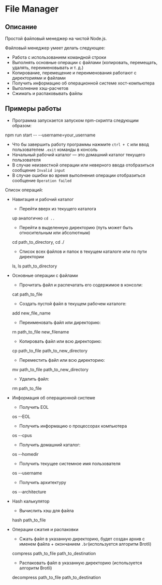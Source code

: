 [](#file-manager)File Manager
====================================================

[](#description)Описание
---------------------------

Простой файловый менеджер на чистой Node.js.

Файловый менеджер умеет делать следующее:

* Работа с использованием командной строки
* Выполнять основные операции с файлами (копировать, перемещать, удалять, переименовывать и т. д.)
* Копирование, перемещение и переименования работают с директориями и файлами
* Получить информацию об операционной системе хост-компьютера
* Выполнение хэш-расчетов
* Сжимать и распаковывать файлы

[](#examples)Примеры работы
-------------------------------------------------

* Программа запускается запуском npm-скрипта следующим образом:

npm run start -- --username=your\_username

* Что бы завершить работу программы нажмите `ctrl + С` или ввод пользователем `.exit` команды в консоль
* Начальный рабочий каталог — это домашний каталог текущего пользователя
* В случае неизвестной операции или неверного ввода отобразиться сообщение `Invalid input`
* В случае ошибки во время выполнения операции отобразиться сообщение `Operation failed`

Список операций:

* Навигация и рабочий каталог

    * Перейти вверх из текущего каталога

  up аналогично `cd ..`

    * Перейти в выделенную директорию (путь может быть относительным или абсолютным)

  cd path\_to\_directory, cd ./

    * Список всех файлов и папок в текущем каталоге или по пути директории

  ls, ls path\_to\_directory

* Основные операции с файлами

    * Прочитать файл и распечатать его содержимое в консоли:

  cat path\_to\_file

    * Создать пустой файл в текущем рабочем каталоге:

  add new\_file\_name

    * Переименовать файл или директорию:

  rn path\_to\_file new\_filename

    * Копировать файл или всю директорию:

  cp path\_to\_file path\_to\_new\_directory

    * Переместить файл или всю директорию:

  mv path\_to\_file path\_to\_new\_directory

    * Удалить файл:

  rm path\_to\_file

* Информация об операционной системе

    * Получить EOL

  os --EOL

    * Получить информацию о процессорах компьютера

  os --cpus

    * Получить домашний каталог:

  os --homedir

    * Получить текущее системное имя пользователя

  os --username

    * Получить архитектуру

  os --architecture

* Hash калькулятор

    * Вычислить хэш для файла

  hash path\_to\_file

* Операции сжатия и распаковки

    * Сжать файл в указанную директорию, будет создан архив с именем файла + окончанием `.br`(используется алгоритм
      Brotli)

  compress path\_to\_file path\_to\_destination

    * Распаковать файл в указанную директорию (используется алгоритм Brotli)

  decompress path\_to\_file path\_to\_destination